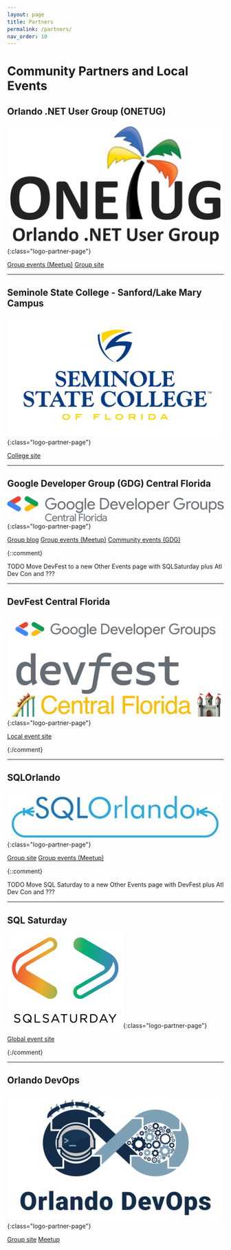 ```yaml
---
layout: page
title: Partners
permalink: /partners/
nav_order: 10
---
```


# Community Partners and Local Events

## Orlando .NET User Group (ONETUG)

![ONETUG logo](/assets/img/partners/ONETUG.png "Orlando .NET User Group"){:class="logo-partner-page"}

[Group events (Meetup)](https://www.meetup.com/onetug/)
[Group site](https://onetug.net)

---

## Seminole State College - Sanford/Lake Mary Campus

![Seminole State College logo](/assets/img/partners/Seminole-State.png "Seminole State College"){:class="logo-partner-page"}

[College site](https://www.seminolestate.edu/slm)

---

## Google Developer Group (GDG) Central Florida

![Google Developer Group (GDG) Central Florida logo ](/assets/img/partners/GDG-Central-Florida.png "Google Developer Group (GDG) Central Florida"){:class="logo-partner-page"}

[Group blog](https://gdgcentralflorida.org/)
[Group events (Meetup)](https://www.meetup.com/gdg-central-florida/)
[Community events (GDG)](https://gdg.community.dev/gdg-central-florida/)

{::comment}

TODO Move DevFest to a new Other Events page with SQLSaturday plus Atl Dev Con and ???

---

## DevFest Central Florida

![DevFest Central Florida logo](/assets/img/partners/GDG-DevFest-Central-Florida.png "DevFest Central Florida logo"){:class="logo-partner-page"}

[Local event site](https://orlando.devfestflorida.com/)

{:/comment}

---

## SQLOrlando

![SQLOrlando logo](/assets/img/partners/SQLOrlando.jpg "SQLOrlando"){:class="logo-partner-page"}

[Group site](https://sqlorlando.org/)
[Group events (Meetup)](https://www.meetup.com/SQLOrlando/)

{::comment}

TODO Move SQL Saturday to a new Other Events page with DevFest plus Atl Dev Con and ???

---

## SQL Saturday

![SQL Saturday Orlando](/assets/img/partners/SQL-Saturday.png "SQL Saturday"){:class="logo-partner-page"}

[Global event site](https://sqlsaturday.com/)

{:/comment}

---

## Orlando DevOps

![Orlando DevOps](/assets/img/partners/Orlando-DevOps-with-text.png "Orlando DevOps"){:class="logo-partner-page"}

[Group site](https://orlandodevs.com/groups/orlando-devops/)
[Meetup](https://www.meetup.com/Orlando-DevOps/)
